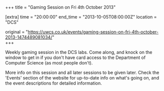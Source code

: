 +++
title = "Gaming Session on Fri 4th October 2013"

[extra]
time = "20:00:00"
end_time = "2013-10-05T08:00:00Z"
location = "DCS"

original = "https://uwcs.co.uk/events/gaming-session-on-fri-4th-october-2013-1474489081034/"    
+++

Weekly gaming session in the DCS labs. Come along, and knock on the window to get in if you don't have card access to the Department of Computer Science (as most people don't).

More info on this session and all later sessions to be given later. Check the 'Events' section of the website for up-to-date info on what's going on, and the event descriptions for detailed information.

